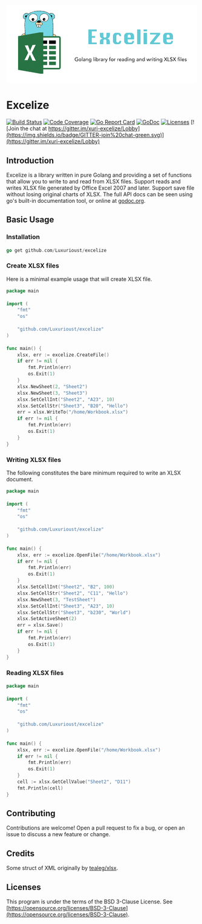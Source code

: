 ![Excelize](./excelize.png "Excelize")

# Excelize

[![Build Status](https://travis-ci.org/Luxurioust/excelize.svg?branch=master)](https://travis-ci.org/Luxurioust/excelize)
[![Code Coverage](https://codecov.io/gh/Luxurioust/excelize/branch/master/graph/badge.svg)](https://codecov.io/gh/Luxurioust/excelize)
[![Go Report Card](https://goreportcard.com/badge/github.com/Luxurioust/excelize)](https://goreportcard.com/report/github.com/Luxurioust/excelize)
[![GoDoc](https://godoc.org/github.com/Luxurioust/excelize?status.svg)](https://godoc.org/github.com/Luxurioust/excelize)
[![Licenses](https://img.shields.io/badge/license-bsd-orange.svg)](https://opensource.org/licenses/BSD-3-Clause)
[![Join the chat at https://gitter.im/xuri-excelize/Lobby](https://img.shields.io/badge/GITTER-join%20chat-green.svg)](https://gitter.im/xuri-excelize/Lobby)

## Introduction

Excelize is a library written in pure Golang and providing a set of functions that allow you to write to and read from XLSX files. Support reads and writes XLSX file generated by Office Excel 2007 and later. Support save file without losing original charts of XLSX. The full API docs can be seen using go's built-in documentation tool, or online at [godoc.org](https://godoc.org/github.com/Luxurioust/excelize).

## Basic Usage

### Installation

```go
go get github.com/Luxurioust/excelize
```

### Create XLSX files

Here is a minimal example usage that will create XLSX file.

```go
package main

import (
    "fmt"
    "os"
    
    "github.com/Luxurioust/excelize"
)

func main() {
    xlsx, err := excelize.CreateFile()
    if err != nil {
        fmt.Println(err)
        os.Exit(1)
    }
    xlsx.NewSheet(2, "Sheet2")
    xlsx.NewSheet(3, "Sheet3")
    xlsx.SetCellInt("Sheet2", "A23", 10)
    xlsx.SetCellStr("Sheet3", "B20", "Hello")
    err = xlsx.WriteTo("/home/Workbook.xlsx")
    if err != nil {
        fmt.Println(err)
        os.Exit(1)
    }
}
```

### Writing XLSX files

The following constitutes the bare minimum required to write an XLSX document.

```go
package main

import (
    "fmt"
    "os"
    
    "github.com/Luxurioust/excelize"
)

func main() {
    xlsx, err := excelize.OpenFile("/home/Workbook.xlsx")
    if err != nil {
        fmt.Println(err)
        os.Exit(1)
    }
    xlsx.SetCellInt("Sheet2", "B2", 100)
    xlsx.SetCellStr("Sheet2", "C11", "Hello")
    xlsx.NewSheet(3, "TestSheet")
    xlsx.SetCellInt("Sheet3", "A23", 10)
    xlsx.SetCellStr("Sheet3", "b230", "World")
    xlsx.SetActiveSheet(2)
    err = xlsx.Save()
    if err != nil {
        fmt.Println(err)
        os.Exit(1)
    }
}
```

### Reading XLSX files

```go
package main

import (
    "fmt"
    "os"
    
    "github.com/Luxurioust/excelize"
)

func main() {
    xlsx, err := excelize.OpenFile("/home/Workbook.xlsx")
    if err != nil {
        fmt.Println(err)
        os.Exit(1)
    }
    cell := xlsx.GetCellValue("Sheet2", "D11")
    fmt.Println(cell)
}
```

## Contributing

Contributions are welcome! Open a pull request to fix a bug, or open an issue to discuss a new feature or change.

## Credits

Some struct of XML originally by [tealeg/xlsx](https://github.com/tealeg/xlsx).

## Licenses

This program is under the terms of the BSD 3-Clause License. See [https://opensource.org/licenses/BSD-3-Clause](https://opensource.org/licenses/BSD-3-Clause).
